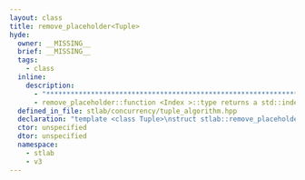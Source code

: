 ```yaml
---
layout: class
title: remove_placeholder<Tuple>
hyde:
  owner: __MISSING__
  brief: __MISSING__
  tags:
    - class
  inline:
    description:
      - "***********************************************************************************************"
      - remove_placeholder::function <Index >::type returns a std::index_sequence <Index > if the type at Index is not a placeholder, otherwise it returns an empty std::index_sequence.
  defined_in_file: stlab/concurrency/tuple_algorithm.hpp
  declaration: "template <class Tuple>\nstruct stlab::remove_placeholder;"
  ctor: unspecified
  dtor: unspecified
  namespace:
    - stlab
    - v3
---
```

